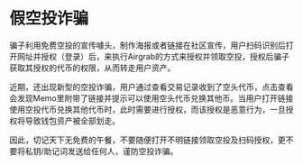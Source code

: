 # 假空投诈骗

骗子利用免费空投的宣传噱头，制作海报或者链接在社区宣传，用户扫码识别后打开网址并授权（登录）后，来执行Airgrab的方式来授权并领取空投，授权后骗子获取其授权的代币的权限，从而转走用户资产。

近期，还出现新型的空投诈骗，用户通过查看交易记录收到了空头代币，点击查看会发现Memo里附带了链接并提示可以使用空头代币兑换其他币。当用户打开链接使用空投代币兑换其他代币时，此时需要进行授权，而该授权是恶意行为，一旦授权将导致钱包资产被全部划走。

因此，切记天下无免费的午餐，不要随便打开不明链接领取空投及扫码授权，更不要将私钥/助记词发送给任何人，谨防空投诈骗。





